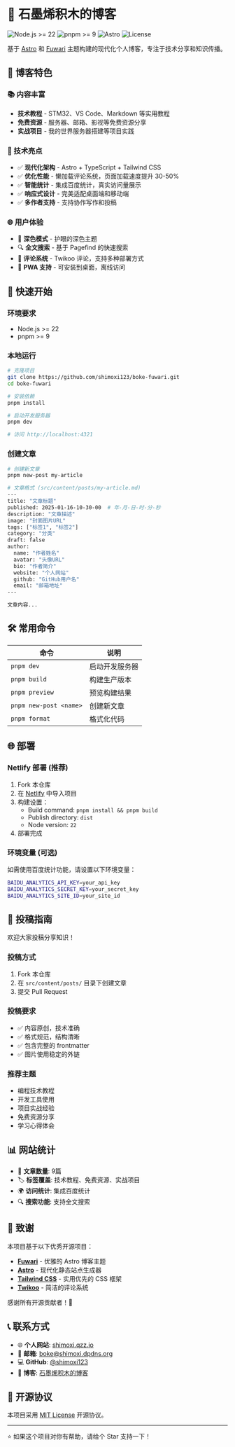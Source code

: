 # 🌟 石墨烯积木的博客

![Node.js >= 22](https://img.shields.io/badge/node.js-%3E%3D22-brightgreen) 
![pnpm >= 9](https://img.shields.io/badge/pnpm-%3E%3D9-blue) 
![Astro](https://img.shields.io/badge/Astro-5.12.9-orange)
![License](https://img.shields.io/badge/license-MIT-green)

基于 [Astro](https://astro.build) 和 [Fuwari](https://github.com/saicaca/fuwari) 主题构建的现代化个人博客，专注于技术分享和知识传播。

## 🎯 博客特色

### 📚 内容丰富
- **技术教程** - STM32、VS Code、Markdown 等实用教程
- **免费资源** - 服务器、邮箱、影视等免费资源分享
- **实战项目** - 我的世界服务器搭建等项目实践

### 🚀 技术亮点
- ✅ **现代化架构** - Astro + TypeScript + Tailwind CSS
- ✅ **优化性能** - 懒加载评论系统，页面加载速度提升 30-50%
- ✅ **智能统计** - 集成百度统计，真实访问量展示
- ✅ **响应式设计** - 完美适配桌面端和移动端
- ✅ **多作者支持** - 支持协作写作和投稿

### 🌐 用户体验
- 🌙 **深色模式** - 护眼的深色主题
- 🔍 **全文搜索** - 基于 Pagefind 的快速搜索
- 💬 **评论系统** - Twikoo 评论，支持多种部署方式
- 📱 **PWA 支持** - 可安装到桌面，离线访问

## 🚀 快速开始

### 环境要求
- Node.js >= 22
- pnpm >= 9

### 本地运行
```bash
# 克隆项目
git clone https://github.com/shimoxi123/boke-fuwari.git
cd boke-fuwari

# 安装依赖
pnpm install

# 启动开发服务器
pnpm dev

# 访问 http://localhost:4321
```

### 创建文章
```bash
# 创建新文章
pnpm new-post my-article

# 文章格式 (src/content/posts/my-article.md)
---
title: "文章标题"
published: 2025-01-16-10-30-00  # 年-月-日-时-分-秒
description: "文章描述"
image: "封面图片URL"
tags: ["标签1", "标签2"]
category: "分类"
draft: false
author:
  name: "作者姓名"
  avatar: "头像URL"
  bio: "作者简介"
  website: "个人网站"
  github: "GitHub用户名"
  email: "邮箱地址"
---

文章内容...
```

## 🛠️ 常用命令

| 命令 | 说明 |
|------|------|
| `pnpm dev` | 启动开发服务器 |
| `pnpm build` | 构建生产版本 |
| `pnpm preview` | 预览构建结果 |
| `pnpm new-post <name>` | 创建新文章 |
| `pnpm format` | 格式化代码 |

## 🌐 部署

### Netlify 部署 (推荐)
1. Fork 本仓库
2. 在 [Netlify](https://app.netlify.com/) 中导入项目
3. 构建设置：
   - Build command: `pnpm install && pnpm build`
   - Publish directory: `dist`
   - Node version: `22`
4. 部署完成

### 环境变量 (可选)
如需使用百度统计功能，请设置以下环境变量：
```bash
BAIDU_ANALYTICS_API_KEY=your_api_key
BAIDU_ANALYTICS_SECRET_KEY=your_secret_key
BAIDU_ANALYTICS_SITE_ID=your_site_id
```

## 🤝 投稿指南

欢迎大家投稿分享知识！

### 投稿方式
1. Fork 本仓库
2. 在 `src/content/posts/` 目录下创建文章
3. 提交 Pull Request

### 投稿要求
- ✅ 内容原创，技术准确
- ✅ 格式规范，结构清晰
- ✅ 包含完整的 frontmatter
- ✅ 图片使用稳定的外链

### 推荐主题
- 编程技术教程
- 开发工具使用
- 项目实战经验
- 免费资源分享
- 学习心得体会

## 📊 网站统计

- 📝 **文章数量**: 9篇
- 🏷️ **标签覆盖**: 技术教程、免费资源、实战项目
- 🌍 **访问统计**: 集成百度统计
- 🔍 **搜索功能**: 支持全文搜索

## 🙏 致谢

本项目基于以下优秀开源项目：

- **[Fuwari](https://github.com/saicaca/fuwari)** - 优雅的 Astro 博客主题
- **[Astro](https://astro.build)** - 现代化静态站点生成器
- **[Tailwind CSS](https://tailwindcss.com)** - 实用优先的 CSS 框架
- **[Twikoo](https://twikoo.js.org)** - 简洁的评论系统

感谢所有开源贡献者！🎉

## 📞 联系方式

- 🌐 **个人网站**: [shimoxi.qzz.io](https://www.shimoxi.qzz.io)
- 📧 **邮箱**: boke@shimoxi.dpdns.org
- 💻 **GitHub**: [@shimoxi123](https://github.com/shimoxi123)
- 📝 **博客**: [石墨烯积木的博客](https://boke.shimoxi.qzz.io)

## 📄 开源协议

本项目采用 [MIT License](LICENSE) 开源协议。

---

⭐ 如果这个项目对你有帮助，请给个 Star 支持一下！